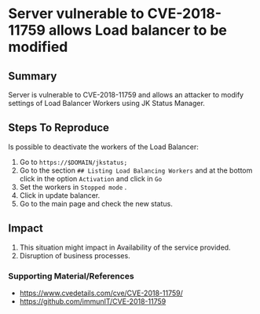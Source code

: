 
# Server vulnerable to CVE-2018-11759 allows Load balancer to be modified

## Summary

Server is vulnerable to CVE-2018-11759 and allows an attacker to modify settings of Load Balancer Workers using JK Status Manager.

## Steps To Reproduce

Is possible to deactivate the workers of the Load Balancer:

1.  Go to `https://$DOMAIN/jkstatus;`
2.  Go to the section `## Listing Load Balancing Workers` and at the bottom click in the option `Activation` and click in `Go`
3.  Set the workers in `Stopped mode` .
4.  Click in update balancer.
5.  Go to the main page and check the new status.

## Impact

1.  This situation might impact in Availability of the service provided.
2.  Disruption of business processes.


### Supporting Material/References

- https://www.cvedetails.com/cve/CVE-2018-11759/  
- https://github.com/immunIT/CVE-2018-11759
